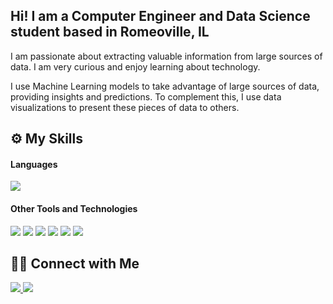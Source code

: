## Hi! I am a Computer Engineer and Data Science student based in Romeoville, IL

I am passionate about extracting valuable information from large sources of data. I am very curious and enjoy learning about technology. 

I use Machine Learning models to take advantage of large sources of data, providing insights and predictions. To complement this, I use data visualizations to present these pieces of data to others.

## ⚙️ My Skills

<h4> Languages </h4>
<span> 
    <img src="https://img.shields.io/badge/python-3670A0?style=for-the-badge&logo=python&logoColor=ffdd54">
</span>

<h4> Other Tools and Technologies </h4>
<span>
  <img src="https://img.shields.io/badge/MySQL-00000F?style=for-the-badge&logo=mysql&logoColor=white">
  <img src="https://custom-icon-badges.demolab.com/badge/Matplotlib-71D291?logo=matplotlib&logoColor=fff">
  <img src="https://img.shields.io/badge/Pandas-150458?logo=pandas&logoColor=fff">
  <img src="https://custom-icon-badges.demolab.com/badge/Tableau-0176D3?logo=tableau&logoColor=fff">
  <img src="https://img.shields.io/badge/scikit_learn-F7931E?style=for-the-badge&logo=scikit-learn&logoColor=white">
  <img src="https://img.shields.io/badge/Microsoft_Excel-217346?style=for-the-badge&logo=microsoft-excel&logoColor=white">
</span>


## 🤝🏻 Connect with Me

<a href="https://www.linkedin.com/in/pau-case-barrera">
  <img src="https://img.shields.io/badge/linkedin-%230077B5.svg?style=for-the-badge&logo=linkedin&logoColor=white">
</a>
<a href="mailto:paucase6@gmail.com">
  <img src="https://img.shields.io/badge/Gmail-D14836?style=for-the-badge&logo=gmail&logoColor=white">
</a>
</div>
<!--
**paucase4/paucase4** is a ✨ _special_ ✨ repository because its `README.md` (this file) appears on your GitHub profile.

Here are some ideas to get you started:

- 🔭 I’m currently working on ...
- 🌱 I’m currently learning ...
- 👯 I’m looking to collaborate on ...
- 🤔 I’m looking for help with ...
- 💬 Ask me about ...
- 📫 How to reach me: ...
- 😄 Pronouns: ...
- ⚡ Fun fact: ...
-->
